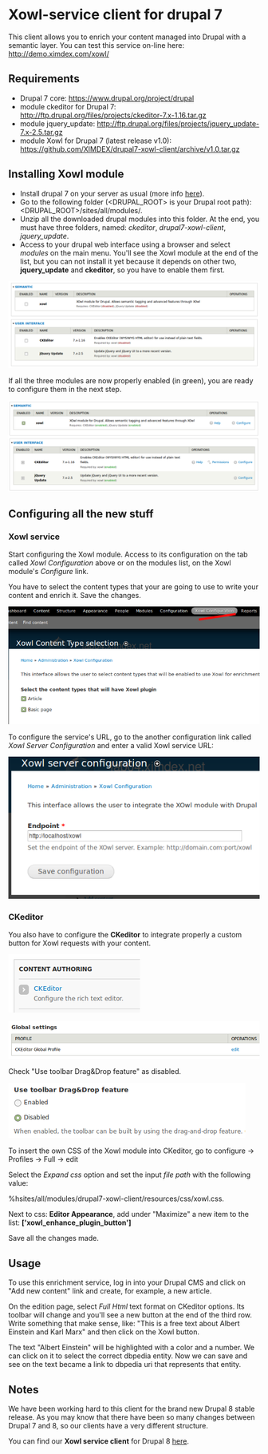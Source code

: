 # Xowl-service client for drupal 7
This client allows you to enrich your content managed into Drupal with a semantic layer. You can test this service on-line here: http://demo.ximdex.com/xowl/

## Requirements
* Drupal 7 core: https://www.drupal.org/project/drupal
* module ckeditor for Drupal 7: http://ftp.drupal.org/files/projects/ckeditor-7.x-1.16.tar.gz
* module jquery_update: http://ftp.drupal.org/files/projects/jquery_update-7.x-2.5.tar.gz
* module Xowl for Drupal 7 (latest release v1.0): https://github.com/XIMDEX/drupal7-xowl-client/archive/v1.0.tar.gz

## Installing Xowl module
* Install drupal 7 on your server as usual (more info [here](https://www.drupal.org/documentation/install/beginners)). 
* Go to the following folder (<DRUPAL_ROOT> is your Drupal root path): <DRUPAL_ROOT>/sites/all/modules/.
* Unzip all the downloaded drupal modules into this folder. At the end, you must have three folders, named: *ckeditor*, *drupal7-xowl-client*, *jquery_update*.
* Access to your drupal web interface using a browser and select *modules* on the main menu. You'll see the Xowl module at the end of the list, but you can not install it yet because it depends on other two, **jquery_update** and **ckeditor**, so you have to enable them first.

![Installing Xowl module and its dependencies](/resources/images/drupal7_xowl_1.png)

If all the three modules are now properly enabled (in green), you are ready to configure them in the next step.

![Modules installed](/resources/images/drupal7_xowl_2.png)

## Configuring all the new stuff

### Xowl service

Start configuring the Xowl module. Access to its configuration on the tab called *Xowl Configuration* above or on the modules list, on the Xowl module's *Configure* link.

You have to select the content types that your are going to use to write your content and enrich it. Save the changes.

![configuring Content Types](/resources/images/drupal7_xowl_3.png)

To configure the service's URL, go to the another configuration link called *Xowl Server Configuration* and enter a valid Xowl service URL:

![configuring the service's URL](/resources/images/drupal7_xowl_4.png)

### CKeditor

You also have to configure the **CKeditor** to integrate properly a custom button for Xowl requests with your content.

![Configuring CKeditor](/resources/images/drupal7_xowl_5.png)

![CKeditor global profile](/resources/images/drupal7_xowl_6.png)

Check "Use toolbar Drag&Drop feature" as disabled.

![Disabling ](/resources/images/drupal7_xowl_7.png)

To insert the own CSS of the Xowl module into CKeditor, go to configure -> Profiles -> Full -> edit

Select the *Expand css* option and set the input *file path* with the following value:

%hsites/all/modules/drupal7-xowl-client/resources/css/xowl.css. 

Next to css: **Editor Appearance**, add under "Maximize" a new item to the list: **['xowl_enhance_plugin_button']**

Save all the changes made.

## Usage

To use this enrichment service, log in into your Drupal CMS and click on "Add new content" link and create, for example, a new article. 

On the edition page, select *Full Html* text format on CKeditor options. Its toolbar will change and you'll see a new button at the end of the third row. Write something that make sense, like: "This is a free text about Albert Einstein and Karl Marx" and then click on the Xowl button.

The text "Albert Einstein" will be highlighted with a color and a number. We can click on it to select the correct dbpedia entity. Now we can save and see on the text became a link to dbpedia uri that represents that entity.

## Notes

We have been working hard to this client for the brand new Drupal 8 stable release. As you may know that there have been so many changes between Drupal 7 and 8, so our clients have a very different structure.

You can find our **Xowl service client** for Drupal 8 [here](https://github.com/XIMDEX/drupal8-xowl-client).
